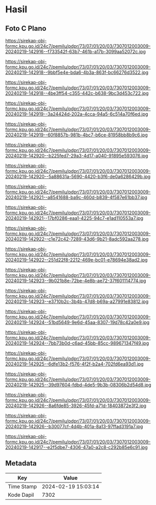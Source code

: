 # Hasil

## Foto C Plano

https://sirekap-obj-formc.kpu.go.id/24c7/pemilu/pdpr/73/07/01/20/03/7307012003009-20240219-142916--f733542f-63b7-461b-a17b-3099aa52072c.jpg

https://sirekap-obj-formc.kpu.go.id/24c7/pemilu/pdpr/73/07/01/20/03/7307012003009-20240219-142918--9bbf5e4e-bda6-4b3a-863f-bc66276d3522.jpg

https://sirekap-obj-formc.kpu.go.id/24c7/pemilu/pdpr/73/07/01/20/03/7307012003009-20240219-142918--4be3ff54-c355-442c-b638-9bc3d453c722.jpg

https://sirekap-obj-formc.kpu.go.id/24c7/pemilu/pdpr/73/07/01/20/03/7307012003009-20240219-142919--3a24424d-202a-4cca-94a5-6c514a70f6ed.jpg

https://sirekap-obj-formc.kpu.go.id/24c7/pemilu/pdpr/73/07/01/20/03/7307012003009-20240219-142919--60f8857b-981b-4bc7-b6ce-81958bb8b9c6.jpg

https://sirekap-obj-formc.kpu.go.id/24c7/pemilu/pdpr/73/07/01/20/03/7307012003009-20240219-142920--b225fed7-29a3-4d17-a040-91895e593076.jpg

https://sirekap-obj-formc.kpu.go.id/24c7/pemilu/pdpr/73/07/01/20/03/7307012003009-20240219-142920--5a88631a-5690-4420-b3f6-de0a6286429b.jpg

https://sirekap-obj-formc.kpu.go.id/24c7/pemilu/pdpr/73/07/01/20/03/7307012003009-20240219-142921--a8541688-ba9c-460d-b839-4f587e61bb37.jpg

https://sirekap-obj-formc.kpu.go.id/24c7/pemilu/pdpr/73/07/01/20/03/7307012003009-20240219-142921--17bf0286-eaa1-4225-94c7-e1ad110553a7.jpg

https://sirekap-obj-formc.kpu.go.id/24c7/pemilu/pdpr/73/07/01/20/03/7307012003009-20240219-142922--c1e72c42-7289-43d6-9b21-8adc592aa278.jpg

https://sirekap-obj-formc.kpu.go.id/24c7/pemilu/pdpr/73/07/01/20/03/7307012003009-20240219-142922--251d22f8-2212-469e-bc01-e78694e38ad2.jpg

https://sirekap-obj-formc.kpu.go.id/24c7/pemilu/pdpr/73/07/01/20/03/7307012003009-20240219-142923--9b021b8e-72be-4e8b-ae72-37f601114774.jpg

https://sirekap-obj-formc.kpu.go.id/24c7/pemilu/pdpr/73/07/01/20/03/7307012003009-20240219-142923--e3710b2c-3b4b-47d8-b69a-a27991e83812.jpg

https://sirekap-obj-formc.kpu.go.id/24c7/pemilu/pdpr/73/07/01/20/03/7307012003009-20240219-142924--51bd5649-9e6d-45aa-8307-19d78c42a0e9.jpg

https://sirekap-obj-formc.kpu.go.id/24c7/pemilu/pdpr/73/07/01/20/03/7307012003009-20240219-142924--7bb73b0d-c6ad-45bb-85cc-989671347f49.jpg

https://sirekap-obj-formc.kpu.go.id/24c7/pemilu/pdpr/73/07/01/20/03/7307012003009-20240219-142925--6dfe13b2-f576-4f2f-b2a4-702fd6ea93d1.jpg

https://sirekap-obj-formc.kpu.go.id/24c7/pemilu/pdpr/73/07/01/20/03/7307012003009-20240219-142925--39d97604-fdbd-4de5-9b3b-08306b2d54d8.jpg

https://sirekap-obj-formc.kpu.go.id/24c7/pemilu/pdpr/73/07/01/20/03/7307012003009-20240219-142926--8a6fde85-3926-45fd-a71d-18403872e3f2.jpg

https://sirekap-obj-formc.kpu.go.id/24c7/pemilu/pdpr/73/07/01/20/03/7307012003009-20240219-142926--b30077cf-4d4b-401a-8a13-97ffad3191a7.jpg

https://sirekap-obj-formc.kpu.go.id/24c7/pemilu/pdpr/73/07/01/20/03/7307012003009-20240219-142917--e2f5dbe7-4306-47a0-a2c8-c292b85e6c91.jpg


## Metadata

| Key        | Value               |
| ---------- | ------------------- |
| Time Stamp | 2024-02-19 15:03:14 |
| Kode Dapil | 7302                |



